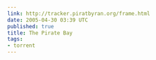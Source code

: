 ```yaml
---
link: http://tracker.piratbyran.org/frame.html
date: 2005-04-30 03:39 UTC
published: true
title: The Pirate Bay
tags:
- torrent
---
```



